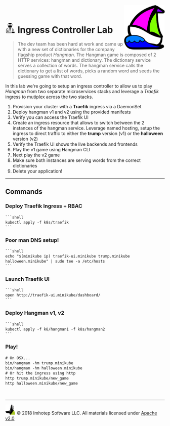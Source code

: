 <img src="../assets/k8sland.png" align="right" width="128" height="auto"/>

<br/>

# <img src="../assets/lab.png" width="32" height="auto"/> Ingress Controller Lab

> The dev team has been hard at work and came up with a new set of dictionaries
> for the company flagship product *Hangman*. The Hangman game is composed of
> 2 HTTP services: hangman and dictionary. The dictionary service serves a
> collection of words. The hangman service calls the dictionary to get a list
> of words, picks a random word and seeds the guessing game with that word.

In this lab we're going to setup an ingress controller to allow us to play
*Hangman* from two separate microservices stacks and leverage a *Traefik* ingress
to mutiplex across the two stacks.

1. Provision your cluster with a **Traefik** ingress via a DaemonSet
1. Deploy hangman v1 and v2 using the provided manifests
1. Verify you can access the Traefik UI
1. Create an ingress resource that allows to switch between the 2 instances of
   the hangman service. Leverage named hosting, setup the ingress to direct
   traffic to either the **trump** version (v1) or the **halloween** version (v2)
1. Verify the Traefik UI shows the live backends and frontends
1. Play the v1 game using Hangman CLI
1. Next play the v2 game
1. Make sure both instances are serving words from the correct dictionaries
1. Delete your application!

---
## Commands

### Deploy Traefik Ingress + RBAC

    ```shell
    kubectl apply -f k8s/traefik
    ```

### Poor man DNS setup!

    ```shell
    echo "$(minikube ip) traefik-ui.minikube trump.minikube halloween.minikube" | sudo tee -a /etc/hosts
    ```

### Launch Traefik UI

    ```shell
    open http://traefik-ui.minikube/dashboard/
    ```

### Deploy Hangman v1, v2

    ```shell
    kubectl apply -f k8/hangman1 -f k8s/hangman2
    ```

### Play!

```shell
# On OSX...
bin/hangman -hm trump.minikube
bin/hangman -hm halloween.minikube
# Or hit the ingress using http
http trump.minikube/new_game
http halloween.minikube/new_game
```


<br/>

---
<img src="../assets/imhotep_logo.png" width="32" height="auto"/> © 2018 Imhotep Software LLC.
All materials licensed under [Apache v2.0](http://www.apache.org/licenses/LICENSE-2.0)
